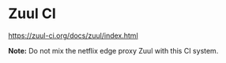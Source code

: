# Zuul CI

https://zuul-ci.org/docs/zuul/index.html

__Note:__ Do not mix the netflix edge proxy Zuul with this CI system.
